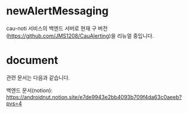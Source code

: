 # newAlertMessaging
cau-noti 서비스의 백엔드 서버로 현재 구 버전(https://github.com/JMS1208/CauAlerting)을 리뉴얼 중입니다.

# document
관련 문서는 다음과 같습니다.

백엔드 문서(notion): https://androidnut.notion.site/e7de9943e2bb4093b709f4da63c0aeeb?pvs=4

